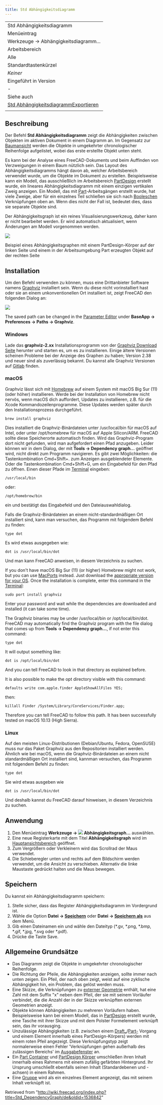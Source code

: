 ```yaml
---
title: Std Abhängigkeitsdiagramm
---
```


|                                                                                                      |
| ---------------------------------------------------------------------------------------------------- |
| Std Abhängigkeitsdiagramm                                                                            |
| Menüeintrag                                                                                          |
| Werkzeuge → Abhängigkeitsdiagramm...                                                                 |
| Arbeitsbereich                                                                                       |
| Alle                                                                                                 |
| Standardtastenkürzel                                                                                 |
| _Keiner_                                                                                             |
| Eingeführt in Version                                                                                |
| -                                                                                                    |
| Siehe auch                                                                                           |
| [Std AbhängigkeitsdiagrammExportieren](/Std_ExportDependencyGraph/de "Std ExportDependencyGraph/de") |
|                                                                                                      |

## Beschreibung

Der Befehl **Std Abhängigkeitsdiagramm** zeigt die Abhängigkeiten zwischen Objekten im aktiven Dokument in einem Diagramm an. Im Gegensatz zur [Baumansicht](/Tree_view/de "Tree view/de") werden die Objekte in umgekehrter chronologischer Reihenfolge aufgelistet, wobei das erste erstellte Objekt unten steht.

Es kann bei der Analyse eines FreeCAD-Dokuments und beim Auffinden von Verzweigungen in einem Baum nützlich sein. Das Layout des Abhängigkeitsdiagramms hängt davon ab, welcher Arbeitsbereich verwendet wurde, um die Objekte im Dokument zu erstellen. Beispielsweise kann ein Modell, das ausschließlich im Arbeitsbereich [PartDesign](/PartDesign_Workbench/de "PartDesign Workbench/de") erstellt wurde, ein lineares Abhängigkeitsdiagramm mit einem einzigen vertikalen Zweig anzeigen. Ein Modell, das mit [Part](/Part_Workbench/de "Part Workbench/de")-Arbeitsgängen erstellt wurde, hat viele Zweige, aber für ein einzelnes Teil schließen sie sich nach [Booleschen](/Part_Boolean/de "Part Boolean/de") Verknüpfungen oben an. Wenn dies nicht der Fall ist, bedeutet dies, dass sie separate Objekte sind.

Der Abhängigkeitsgraph ist ein reines Visualisierungswerkzeug, daher kann er nicht bearbeitet werden. Er wird automatisch aktualisiert, wenn Änderungen am Modell vorgenommen werden.

![](/src/assets/images/Std_DependencyGraph_example.svg)

Beispiel eines Abhängigkeitsgraphen mit einem PartDesign-Körper auf der linken Seite und einem in der Arbeitsumgebung Part erzeugten Objekt auf der rechten Seite

## Installation

Um den Befehl verwenden zu können, muss eine Drittanbieter Software namens [Graphviz](https://graphviz.org/) installiert sein. Wenn du diese nicht vorinstalliert hast oder sie an einem unkonventionellen Ort installiert ist, zeigt FreeCAD den folgenden Dialog an:

![](/src/assets/images/FreeCAD-0.17-missing-Graphviz-error-dialogue.png)

The saved path can be changed in the [Parameter Editor](/Std_DlgParameter "Std DlgParameter") under **BaseApp → Preferences → Paths → Graphviz**.

### Windows

Lade das **graphviz-2.xx** Installationsprogramm von der [Graphviz Download Seite](https://graphviz.org/download/#windows) herunter und starten es, um es zu installieren. Einige ältere Versionen scheinen Probleme bei der Anzeige des Graphen zu haben; Version 2.38 und neuer sind als zuverlässig bekannt. Du kannst alle Graphviz Versionen auf [Gitlab](https://gitlab.com/graphviz/graphviz/-/releases) finden.

### macOS

Graphviz lässt sich mit [Homebrew](https://brew.sh/) auf einem System mit macOS Big Sur (11) (oder höher) installieren.
Werde bei der Installation von Homebrew nicht nervös, wenn macOS dich auffordert, Updates zu installieren, z.B. für die Xcode Kommandozeilenprogramme. Diese Updates werden später durch den Installationsprozess durchgeführt.

```
brew install graphviz

```

Dies installiert die Graphviz-Binärdateien unter /usr/local/bin für macOS auf Intel, oder unter /opt/homebrew für macOS auf Apple Silicon/ARM. FreeCAD sollte diese Speicherorte automatisch finden. Wird das Graphviz-Program dort nicht gefunden, wird man aufgefordert einen Pfad anzugeben. Leider können wir in dem Dialog, der mit **Tools → Dependency graph...** geöffnet wird, nicht direkt zum Programm navigieren. Es gibt zwei Möglichkeiten: die Tastenkombination Cmd+Shift+. zum Anzeigen ausgeblendeter Elemente. Oder die Tastenkombination Cmd+Shift+G, um ein Eingabefeld für den Pfad zu öffnen. Einen dieser Pfade im [Terminal](<https://de.wikipedia.org/wiki/Terminal_(Apple)>) eingeben:

```
/usr/local/bin

```

oder:

```
/opt/homebrew/bin

```

ein und bestätigt das Eingabefeld und den Dateiauswahldialog.

Falls die Graphviz-Binärdateien an einem nicht-standardmäßigen Ort installiert sind, kann man versuchen, das Programm mit folgendem Befehl zu finden:

```
type dot

```

Es wird etwas ausgegeben wie:

```
dot is /usr/local/bin/dot

```

Und man kann FreeCAD anweisen, in diesem Verzeichnis zu suchen.

If you don't have macOS Big Sur (11) (or higher) Homebrew might not work, but you can use [MacPorts](https://www.macports.org/index.php) instead. Just download the [appropriate version for your OS](https://www.macports.org/install.php). Once the installation is complete, enter this command in the [Terminal](<https://en.wikipedia.org/wiki/Terminal_(macOS)>):

```
sudo port install graphviz

```

Enter your password and wait while the dependencies are downloaded and installed (it can take some time).

The Graphviz binaries may be under /usr/local/bin or /opt/local/bin/dot. FreeCAD may automatically find the Graphviz program with the file dialog that comes up from **Tools → Dependency graph...**, if not enter this command:

```
type dot

```

It will output something like:

```
dot is /opt/local/bin/dot

```

And you can tell FreeCAD to look in that directory as explained before.

It is also possible to make the opt directory visible with this command:

```
defaults write com.apple.finder AppleShowAllFiles YES;

```

then:

```
killall Finder /System/Library/CoreServices/Finder.app;

```

Therefore you can tell FreeCAD to follow this path. It has been successfully tested on macOS 10.13 (High Sierra).

### Linux

Auf den meisten Linux-Distributionen (Debian/Ubuntu, Fedora, OpenSUSE) muss nur das Paket Graphviz aus den Repositorien installiert werden. Ähnlich wie bei macOS, wenn die Graphviz-Binärdateien an einem nicht standardmäßigen Ort installiert sind, kannman versuchen, das Programm mit folgendem Befehl zu finden:

```
type dot

```

Sie wird etwas ausgeben wie

```
dot is /usr/local/bin/dot

```

Und deshalb kannst du FreeCAD darauf hinweisen, in diesem Verzeichnis zu suchen.

## Anwendung

1. Den Menüeintrag **Werkzeuge → ![](/src/assets/images/Std_DependencyGraph.svg) Abhängigkeitsgraph...** auswählen.
2. Eine neue Registerkarte mit dem Titel **Abhängigkeitsgraph** wird im [Hauptansichtsbereich](/Main_view_area/de "Main view area/de") geöffnet.
3. Zum Vergrößern oder Verkleinern wird das Scrollrad der Maus verwendet.
4. Die Schieberegler unten und rechts auf dem Bildschirm werden verwendet, um die Ansicht zu verschieben. Alternativ die linke Maustaste gedrückt halten und die Maus bewegen.

## Speichern

Du kannst ein Abhängigkeitsdiagramm speichern:

1. Stelle sicher, dass das Register Abhängigkeitsdiagramm im Vordergrund ist.
2. Wähle die Option **Datei → [Speichern](/Std_Save/de "Std Save/de")** oder **Datei → [Speichern als](/Std_SaveAs/de "Std SaveAs/de")** aus dem Menü.
3. Gib einen Dateinamen ein und wähle den Dateityp (\*.gv, \*.png, \*.bmp, \*.gif, \*.jpg, \*.svg oder \*.pdf).
4. Drücke die Taste Save.

## Allgemeine Grundsätze

- Das Diagramm zeigt die Objekte in umgekehrter chronologischer Reihenfolge.
- Die Richtung der Pfeile, die Abhängigkeiten anzeigen, sollte immer nach unten zeigen. Ein Pfeil, der nach oben zeigt, weist auf eine zyklische Abhängigkeit hin, ein Problem, das gelöst werden muss.
- Eine Skizze, die Verknüpfungen zu [externer Geometrie](/Sketcher_External/de "Sketcher External/de") enthält, hat eine Zahl mit dem Suffix "x" neben dem Pfeil, der sie mit seinem Vorläufer verbindet, die die Anzahl der in der Skizze verknüpften externen Geometrien anzeigt.
- Objekte können Abhängigkeiten zu mehreren Vorläufern haben. Beispielsweise kann bei einem Modell, das in [PartDesign](/PartDesign_Workbench/de "PartDesign Workbench/de") erstellt wurde, eine Tasche mit ihrer Skizze und mit dem Polster Formelement verknüpft sein, das ihr vorausging.
- Unzulässige Abhängigkeiten (z.B. zwischen einem [Draft\_](/Draft_Workbench/de "Draft Workbench/de")/[Part-](/Part_Workbench/de "Part Workbench/de") Vorgang und einem Element innerhalb eines PartDesign-Körpers) werden mit einem roten Pfeil angezeigt. Diese Verknüpfungstyp zeigt normalerweise einen Fehler 'Verknüpfungen gehen außerhalb des zulässigen Bereichs' im [Ausgabefenster](/Report_view/de "Report view/de") an.
- Ein [Part Container](/Std_Part/de "Std Part/de") und [PartDesign Körper](/PartDesign_Body/de "PartDesign Body/de") umschließen ihren Inhalt innerhalb eines Rahmens mit einem zufällig gefärbten Hintergrund. Ihr Ursprung umschließt ebenfalls seinen Inhalt (Standardebenen und -achsen) in einem Rahmen.
- Eine [Gruppe](/Std_Group/de "Std Group/de") wird als ein einzelnes Element angezeigt, das mit seinem Inhalt verknüpft ist.

Retrieved from "<http://wiki.freecad.org/index.php?title=Std_DependencyGraph/de&oldid=1536842>"
